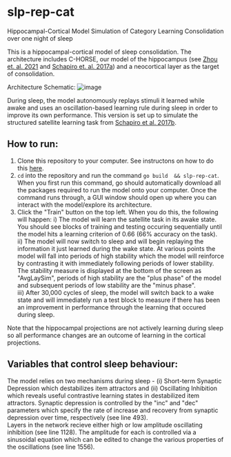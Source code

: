 # slp-rep-cat

Hippocampal-Cortical Model Simulation of Category Learning Consolidation over one night of sleep

This is a hippocampal-cortical model of sleep consolidation. The architecture includes C-HORSE, our model of the hippocampus (see [Zhou et. al. 2021](https://www.biorxiv.org/content/10.1101/2021.07.29.454337v1) and [Schapiro et. al. 2017a](https://cb17cd36-5a57-45de-9d66-0b98a3dc5be9.filesusr.com/ugd/b37d16_5edf4f04f8fb4f8eb717d38e4ca42c3e.pdf)) and a neocortical layer as the target of consolidation.

Architecture Schematic:
![image](https://user-images.githubusercontent.com/6560969/141707376-57ff5ae2-2385-4ee6-a1f5-0735975ad8f2.png)

During sleep, the model autonomously replays stimuli it learned  while awake and uses an oscillation-based learning rule during sleep in order to improve its own performance. This version is set up to simulate the structured satellite learning task from [Schapiro et al. 2017b](https://www.nature.com/articles/s41598-017-12884-5.pdf).

## How to run:
1. Clone this repository to your computer. See instructons on how to do this [here](https://docs.github.com/en/free-pro-team@latest/github/creating-cloning-and-archiving-repositories/cloning-a-repository).  
2. ```cd``` into the repository and run the command ```go build  && slp-rep-cat```. When you first run this command, go should automatically download all the packages required to run the model onto your computer. Once the command runs through, a GUI window should open up where you can interact with the model/explore its architecture.  
3. Click the "Train" button on the top left. When you do this, the following will happen:
  i) The model will learn the satellite task in its awake state. You should see blocks of training and testing occuring sequentially until the model hits a learning criterion of 0.66 (66% accuracy on the task).  
  ii) The model will now switch to sleep and will begin replaying the information it just learned during the wake state. At various points the model will fall into periods of high stability which the model will reinforce by contrasting it with immediately following periods of lower stability. The stability measure is displayed at the bottom of the screen as "AvgLaySim", periods of high stability are the "plus phase" of the model and subsequent periods of low stability are the "minus phase".  
  iii) After 30,000 cycles of sleep, the model will switch back to a wake state and will immediately run a test block to measure if there has been an improvement in performance through the learning that occured during sleep.
  
Note that the hippocampal projections are not actively learning during sleep so all performance changes are an outcome of learning in the cortical projections.

## Variables that control sleep behaviour:
The model relies on two mechanisms during sleep - (i) Short-term Synaptic Depression which destabilizes item attractors and (ii) Oscillating Inhibition which reveals useful contrastive learning states in destabilized item attractors.
Synaptic depression is controlled by the "inc" and "dec" parameters which specify the rate of increase and recovery from synaptic depression over time, respectively (see line 493).  
Layers in the network recieve either high or low amplitude oscillating inhibition (see line 1128). The amplitude for each is controlled via a sinusoidal equation which can be edited to change the various properties of the oscillations (see line 1556).
